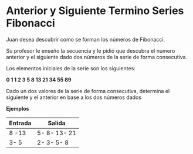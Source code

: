 
  

# Anterior y Siguiente Termino Series Fibonacci

Juan desea descubrir como se forman los números de Fibonacci.

  

Su profesor le enseño la secuencia y le pidió que descubra el numero anterior y el siguiente dado dos números de la serie de forma consecutiva.

  

Los elementos iniciales de la serie son los siguientes:

  

**0 1 1 2 3 5 8 13 21 34 55 89**

  

Dado un dos valores de la serie de forma consecutiva, determina el siguiente y el anterior en base a los dos números dados

**Ejemplos**


|Entrada|Salida  |
|-|--|
| 8 -13| 5- 8- 13- 21 |
| 3- 5| 2- 3- 5- 8 |

 
